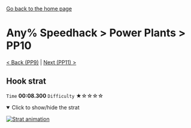 [Go back to the home page](https://github.com/Doublevil/scbspeedrun)

# Any% Speedhack > Power Plants > PP10

[< Back (PP9)](https://github.com/Doublevil/scbspeedrun/blob/main/levels/any_sh/pp/PP9.md) | [Next (PP11) >](https://github.com/Doublevil/scbspeedrun/blob/main/levels/any_sh/pp/PP11.md)

## Hook strat

`Time` **00:08.300** `Difficulty` ★☆☆☆☆
<details open>
  <summary>Click to show/hide the strat</summary>

  [![Strat animation](https://github.com/Doublevil/scbspeedrun/blob/main/media/levels/pp/PP10_HookStrat.webp)](https://github.com/Doublevil/scbspeedrun/blob/main/media/levels/pp/PP10_HookStrat.mp4?raw=true)
</details>
